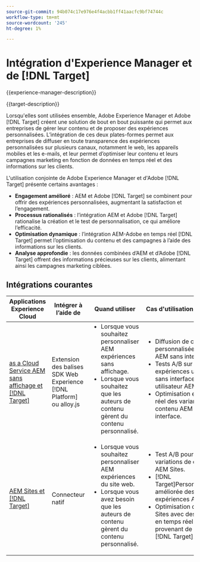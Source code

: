 ```yaml
---
source-git-commit: 94b074c17e976e4f4acbb1ff41aacfc9bf74744c
workflow-type: tm+mt
source-wordcount: '245'
ht-degree: 1%

---
```



# Intégration d&#39;Experience Manager et de [!DNL Target]

{{experience-manager-description}}

{{target-description}}

Lorsqu&#39;elles sont utilisées ensemble, Adobe Experience Manager et Adobe [!DNL Target] créent une solution de bout en bout puissante qui permet aux entreprises de gérer leur contenu et de proposer des expériences personnalisées. L’intégration de ces deux plates-formes permet aux entreprises de diffuser en toute transparence des expériences personnalisées sur plusieurs canaux, notamment le web, les appareils mobiles et les e-mails, et leur permet d’optimiser leur contenu et leurs campagnes marketing en fonction de données en temps réel et des informations sur les clients.

L&#39;utilisation conjointe de Adobe Experience Manager et d&#39;Adobe [!DNL Target] présente certains avantages :

+ **Engagement amélioré** : AEM et Adobe [!DNL Target] se combinent pour offrir des expériences personnalisées, augmentant la satisfaction et l’engagement.
+ **Processus rationalisés** : l’intégration AEM et Adobe [!DNL Target] rationalise la création et le test de personnalisation, ce qui améliore l’efficacité.
+ **Optimisation dynamique** : l’intégration AEM-Adobe en temps réel [!DNL Target] permet l’optimisation du contenu et des campagnes à l’aide des informations sur les clients.
+ **Analyse approfondie** : les données combinées d’AEM et d’Adobe [!DNL Target] offrent des informations précieuses sur les clients, alimentant ainsi les campagnes marketing ciblées.

## Intégrations courantes

<table>
    <thead>
        <tr>
            <th>Applications Experience Cloud</th>
            <th>Intégrer à l’aide de</th>
            <th>Quand utiliser</th>
            <th>Cas d'utilisation courants</th>
        </tr>
    </thead>
    <tbody>
        <tr>
            <td><a href="https://experienceleague.adobe.com/docs/experience-manager-learn/cloud-service/integrations/target.html" target="_blank" rel="noreferrer">as a Cloud Service AEM sans affichage et [!DNL Target]</a></td>
            <td>Extension des balises SDK Web Experience [!DNL Platform] ou alloy.js</td>
            <td>
              <ul style="margin-top: 0;">
                <li>Lorsque vous souhaitez personnaliser AEM expériences sans affichage.</li>
                <li>Lorsque vous souhaitez que les auteurs de contenu gèrent du contenu personnalisé.</li>
              </ul>
            </td>
            <td>
                <ul style="margin-top: 0;">
                  <li>Diffusion de contenu personnalisée pour les AEM sans interface.</li>
                  <li>Tests A/B sur des expériences utilisateur sans interface utilisateur AEM.</li>
                  <li>Optimisation en temps réel des variantes de contenu AEM sans interface.</li>
                </ul>
            </td>
        </tr>
        <tr>
            <td><a href="https://experienceleague.adobe.com/docs/experience-manager-learn/sites/integrations/target/overview.html?lang=fr" target="_blank" rel="noreferrer">AEM Sites et [!DNL Target]</a></td>
            <td>Connecteur natif</td>
            <td>
                <ul style="margin-top: 0;">
                    <li>Lorsque vous souhaitez personnaliser AEM expériences du site web.</li>
                    <li>Lorsque vous avez besoin que les auteurs de contenu gèrent du contenu personnalisé.</li>
                </ul>
            </td>
            <td>
              <ul style="margin-top: 0;">
                <li>Test A/B pour les variations de contenu AEM Sites.</li>
                <li>[!DNL Target]Personnalisation améliorée des expériences AEM Sites.</li>
                <li>Optimisation d'AEM Sites avec des données en temps réel provenant de l'Adobe [!DNL Target].</li>
              </ul>
            </td>
        </tr>
    </tbody>          
</table>
